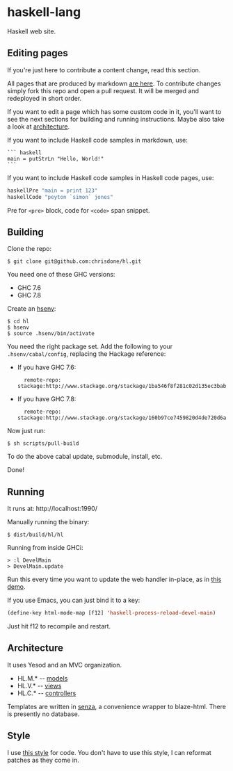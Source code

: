 haskell-lang
=====

Haskell web site.

## Editing pages

If you're just here to contribute a content change, read this section.

All pages that are produced by markdown
[are here](https://github.com/chrisdone/hl/tree/master/static/markdown). To
contribute changes simply fork this repo and open a pull request. It
will be merged and redeployed in short order.

If you want to edit a page which has some custom code in it, you'll
want to see the next sections for building and running
instructions. Maybe also take a look at [architecture](#architecture).

If you want to include Haskell code samples in markdown, use:

    ``` haskell
    main = putStrLn "Hello, World!"
    ```

If you want to include Haskell code samples in Haskell code pages,
use:

``` haskell
haskellPre "main = print 123"
haskellCode "peyton `simon` jones"
```

Pre for `<pre>` block, code for `<code>` span snippet.

## Building

Clone the repo:

    $ git clone git@github.com:chrisdone/hl.git

You need one of these GHC versions:

* GHC 7.6
* GHC 7.8

Create an [hsenv](http://hackage.haskell.org/package/hsenv):

    $ cd hl
    $ hsenv
    $ source .hsenv/bin/activate

You need the right package set. Add the following to your
`.hsenv/cabal/config`, replacing the Hackage reference:

* If you have GHC 7.6:

        remote-repo: stackage:http://www.stackage.org/stackage/1ba546f8f281c02d135ec3babd86516f726b4453
* If you have GHC 7.8:

        remote-repo: stackage:http://www.stackage.org/stackage/160b97ce7459820d4de720d6a867b85297ab4351

Now just run:

    $ sh scripts/pull-build

To do the above cabal update, submodule, install, etc.

Done!

## Running

It runs at: http://localhost:1990/

Manually running the binary:

    $ dist/build/hl/hl

Running from inside GHCi:

    > :l DevelMain
    > DevelMain.update

Run this every time you want to update the web handler in-place, as in
[this demo](https://github.com/chrisdone/ghci-reload-demo).

If you use Emacs, you can just bind it to a key:

``` lisp
(define-key html-mode-map [f12] 'haskell-process-reload-devel-main)
```

Just hit f12 to recompile and restart.

## Architecture

It uses Yesod and an MVC organization.

* HL.M.* -- [models](https://github.com/chrisdone/hl/tree/master/src/HL/M)
* HL.V.* -- [views](https://github.com/chrisdone/hl/tree/master/src/HL/V)
* HL.C.* -- [controllers](https://github.com/chrisdone/hl/tree/master/src/HL/C)

Templates are written in [senza](https://github.com/chrisdone/senza),
a convenience wrapper to blaze-html. There is presently no database.

## Style

I use [this style](https://github.com/chrisdone/haskell-style-guide)
for code. You don't have to use this style, I can reformat patches as
they come in.
